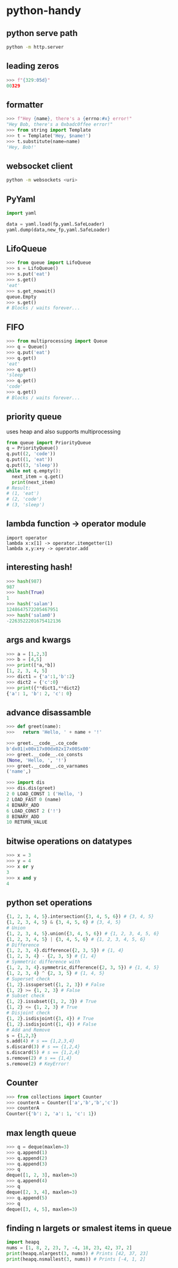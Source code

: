 # python-handy
## python serve path
```bash
python -m http.server
```
## leading zeros
```python
>>> f"{329:05d}"
00329
```
## formatter
```python
>>> f"Hey {name}, there's a {errno:#x} error!"
"Hey Bob, there's a 0xbadc0ffee error!"
>>> from string import Template
>>> t = Template('Hey, $name!')
>>> t.substitute(name=name)
'Hey, Bob!'
```
## websocket client
```bash
python -m websockets <uri>
```
## PyYaml
```python
import yaml

data = yaml.load(fp,yaml.SafeLoader)
yaml.dump(data,new_fp,yaml.SafeLoader)
```
## LifoQueue
```python
>>> from queue import LifoQueue
>>> s = LifoQueue()
>>> s.put('eat')
>>> s.get()
'eat'
>>> s.get_nowait()
queue.Empty
>>> s.get()
# Blocks / waits forever...
```
## FIFO
```python
>>> from multiprocessing import Queue
>>> q = Queue()
>>> q.put('eat')
>>> q.get()
'eat'
>>> q.get()
'sleep'
>>> q.get()
'code'
>>> q.get()
# Blocks / waits forever...
```
## priority queue
uses heap and also supports multiprocessing
```python
from queue import PriorityQueue
q = PriorityQueue()
q.put((2, 'code'))
q.put((1, 'eat'))
q.put((3, 'sleep'))
while not q.empty():
  next_item = q.get()
  print(next_item)
# Result:
# (1, 'eat')
# (2, 'code')
# (3, 'sleep')
```
## lambda function -> operator module
```
import operator
lambda x:x[1] -> operator.itemgetter(1)
lambda x,y:x+y -> operator.add
```
## interesting hash!
```python
>>> hash(987)
987
>>> hash(True)
1
>>> hash('salam')
1248647572205467951
>>> hash('salam0')
-2263522201675412136
```
## args and kwargs
```python 
>>> a = [1,2,3]
>>> b = [4,5]
>>> print([*a,*b])
[1, 2, 3, 4, 5]
>>> dict1 = {'a':1,'b':2}
>>> dict2 = {'c':0}
>>> print({**dict1,**dict2}
{'a': 1, 'b': 2, 'c': 0}
```
## advance disassamble 
```python
>>> def greet(name):
>>>   return 'Hello, ' + name + '!'

>>> greet.__code__.co_code
b'dx01|x00x17x00dx02x17x00Sx00'
>>> greet.__code__.co_consts
(None, 'Hello, ', '!')
>>> greet.__code__.co_varnames
('name',)

>>> import dis
>>> dis.dis(greet)
2 0 LOAD_CONST 1 ('Hello, ')
2 LOAD_FAST 0 (name)
4 BINARY_ADD
6 LOAD_CONST 2 ('!')
8 BINARY_ADD
10 RETURN_VALUE
```
## bitwise operations on datatypes
```python
>>> x = 3
>>> y = 4
>>> x or y
3
>>> x and y
4
```
## python set operations
```python
{1, 2, 3, 4, 5}.intersection({3, 4, 5, 6}) # {3, 4, 5}
{1, 2, 3, 4, 5} & {3, 4, 5, 6} # {3, 4, 5}
# Union
{1, 2, 3, 4, 5}.union({3, 4, 5, 6}) # {1, 2, 3, 4, 5, 6}
{1, 2, 3, 4, 5} | {3, 4, 5, 6} # {1, 2, 3, 4, 5, 6}
# Difference
{1, 2, 3, 4}.difference({2, 3, 5}) # {1, 4}
{1, 2, 3, 4} - {2, 3, 5} # {1, 4}
# Symmetric difference with
{1, 2, 3, 4}.symmetric_difference({2, 3, 5}) # {1, 4, 5}
{1, 2, 3, 4} ^ {2, 3, 5} # {1, 4, 5}
# Superset check
{1, 2}.issuperset({1, 2, 3}) # False
{1, 2} >= {1, 2, 3} # False
# Subset check
{1, 2}.issubset({1, 2, 3}) # True
{1, 2} <= {1, 2, 3} # True
# Disjoint check
{1, 2}.isdisjoint({3, 4}) # True
{1, 2}.isdisjoint({1, 4}) # False
# Add and Remove
s = {1,2,3}
s.add(4) # s == {1,2,3,4}
s.discard(3) # s == {1,2,4}
s.discard(5) # s == {1,2,4}
s.remove(2) # s == {1,4}
s.remove(2) # KeyError!
```
## Counter
```python
>>> from collections import Counter
>>> counterA = Counter(['a','b','b','c'])
>>> counterA
Counter({'b': 2, 'a': 1, 'c': 1})
```
## max length queue
```python
>>> q = deque(maxlen=3)
>>> q.append(1)
>>> q.append(2)
>>> q.append(3)
>>> q
deque([1, 2, 3], maxlen=3)
>>> q.append(4)
>>> q
deque([2, 3, 4], maxlen=3)
>>> q.append(5)
>>> q
deque([3, 4, 5], maxlen=3)
```
## finding n largets or smalest items in queue
```python
import heapq
nums = [1, 8, 2, 23, 7, -4, 18, 23, 42, 37, 2]
print(heapq.nlargest(3, nums)) # Prints [42, 37, 23]
print(heapq.nsmallest(3, nums)) # Prints [-4, 1, 2]
```
